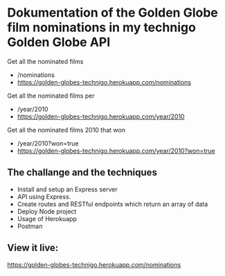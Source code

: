 # Dokumentation of the Golden Globe film nominations in my technigo Golden Globe API

Get all the nominated films   
- /nominations
- https://golden-globes-technigo.herokuapp.com/nominations

Get all the nominated films per 
- /year/2010
- https://golden-globes-technigo.herokuapp.com/year/2010


Get all the nominated films 2010 that won   
- /year/2010?won=true
- https://golden-globes-technigo.herokuapp.com/year/2010?won=true


## The challange and the techniques
- Install and setup an Express server
- API using Express.
- Create routes and RESTful endpoints which return an array of data
- Deploy Node project
- Usage of Herokuapp
- Postman 



## View it live:
https://golden-globes-technigo.herokuapp.com/nominations
